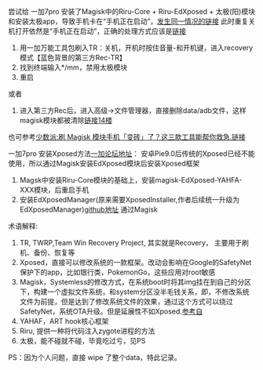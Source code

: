 尝试给 一加7pro 安装了Magisk中的Riru-Core + Riru-EdXposed + 太极(阳)模块和安装太极app，导致手机卡在“手机正在启动”，[发生同一情况的链接](https://www.oneplusbbs.com/forum.php?mod=viewthread&tid=4797309)
此时重复关机打开依然是“手机正在启动”，正确的处理方式应该是[链接](http://www.oneplusbbs.com/thread-5024341-1.html)
1. 用一加万能工具包刷入TR：关机，开机时按住音量-和开机键，进入recovery模式【蓝色背景的第三方Rec-TR】
2. 找到终端输入*/mm，禁用太极模块
3. 重启

或者
1. 进入第三方Rec后，进入高级->文件管理器，直接删除data/adb文件，这样magisk模块都被清除[链接14楼](https://tieba.baidu.com/p/5792002894#121116896588l)

也可参考[少数派:刷 Magisk 模块手机「变砖」了？这三款工具能帮你救急.链接](https://sspai.com/post/57320)



一加7pro 安装Xposed方法[一加论坛地址](http://www.oneplusbbs.com/thread-4726573-1-23.html)：
安卓Pie9.0后传统的Xposed已经不能使用，所以通过Magisk安装EdXposed模块后安装Xposed框架
1. Magsk中安装Riru-Core模块的基础上，安装magisk-EdXposed-YAHFA-XXX模块，后重启手机
2. 安装EdXposedManager(原来需要XposedInstaller,作者后续统一升级为EdXposedManager)[github地址](https://github.com/ElderDrivers/EdXposed/blob/master/README_CN.md#%E6%A1%86%E6%9E%B6%E7%AE%A1%E7%90%86%E5%BA%94%E7%94%A8)
通过Magisk

术语解释:
1. TR, TWRP,Team Win Recovery Project, 其实就是Recovery， 主要用于刷机、备份、恢复等
2. Xposed，直接可以修改系统的一款框架。改动会影响在Google的SafetyNet保护下的app，比如银行类，PokemonGo，这些应用对root敏感
3. Magisk，Systemless的修改方式，在系统boot时将其img挂在到自己的分区下，构建一个虚拟文件系统，和system分区没半毛钱关系，即，不修改系统文件为前提，但是达到了修改系统文件的效果，通过这个方式可以绕过SafetyNet，系统OTA升级。但是延展性不如Xposed.[参考自](https://www.jianshu.com/p/59179c9124fa)
4. YAHAF，ART hook核心框架
5. Riru, 提供一种将代码注入zygote进程的方法
6. 太极，能不碰就不碰，毕竟吃过亏，见PS

PS：因为个人问题，直接 wipe 了整个data，特此记录。

